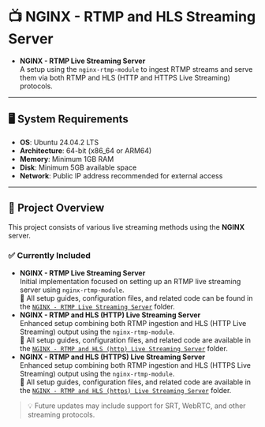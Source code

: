 # 📺 NGINX - RTMP and HLS Streaming Server

- **NGINX - RTMP Live Streaming Server**  
  A setup using the `nginx-rtmp-module` to ingest RTMP streams and serve them via both RTMP and HLS (HTTP and HTTPS Live Streaming) protocols.

---

## 🖥️ System Requirements

- **OS**: Ubuntu 24.04.2 LTS
- **Architecture**: 64-bit (x86_64 or ARM64)
- **Memory**: Minimum 1GB RAM
- **Disk**: Minimum 5GB available space
- **Network**: Public IP address recommended for external access

---

## 📡 Project Overview

This project consists of various live streaming methods using the **NGINX** server.

### ✅ Currently Included

- **NGINX - RTMP Live Streaming Server**  
  Initial implementation focused on setting up an RTMP live streaming server using `nginx-rtmp-module`.  
  📂 All setup guides, configuration files, and related code can be found in the [`NGINX - RTMP Live Streaming Server`](./NGINX%20-%20RTMP%20Live%20Streaming%20Server) folder.
- **NGINX - RTMP and HLS (HTTP) Live Streaming Server**  
  Enhanced setup combining both RTMP ingestion and HLS (HTTP Live Streaming) output using the `nginx-rtmp-module`.  
  📂 All setup guides, configuration files, and related code are available in the [`NGINX - RTMP and HLS (http) Live Streaming Server`](<./NGINX%20-%20RTMP%20and%20HLS%20(http)%20Live%20Streaming%20Server>) folder.
- **NGINX - RTMP and HLS (HTTPS) Live Streaming Server**  
  Enhanced setup combining both RTMP ingestion and HLS (HTTPS Live Streaming) output using the `nginx-rtmp-module`.  
  📂 All setup guides, configuration files, and related code are available in the [`NGINX - RTMP and HLS (https) Live Streaming Server`](<./NGINX%20-%20RTMP%20and%20HLS%20(https)%20Live%20Streaming%20Server>) folder.

> 💡 Future updates may include support for SRT, WebRTC, and other streaming protocols.
